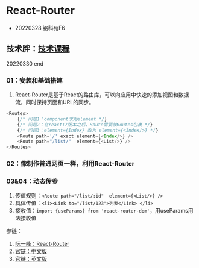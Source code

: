 # React-Router

* 20220328 铭科苑F6
## 技术胖：[技术课程](https://jspang.com/article/49)
20220330 end

### 01：安装和基础搭建
1. React-Router是基于React的路由库，可以向应用中快速的添加视图和数据流，同时保持页面和URL的同步。
```js
<Routes>
    {/* 问题1：component改为element */}
    {/* 问题2：在react17版本之后，Route需要被Routes包裹 */}
    {/* 问题3：element={Index} 改为 element={<Index/>} */}
    <Route path='/' exact element={<Index/>} />
    <Route path="/list/"  element={<List/>} />
</Routes>
```
### 02：像制作普通网页一样，利用React-Router

### 03&04：动态传参
1. 传值规则：`<Route path="/list/:id"  element={<List/>} />`
2. 具体传值：`<li><Link to="/list/123">列表</Link> </li>`
3. 接收值：`import {useParams} from 'react-router-dom'`，用useParams用法接收值

参链：
1. [阮一峰：React-Router](https://www.ruanyifeng.com/blog/2016/05/react_router.html)
2. [官链：中文版](http://react-guide.github.io/react-router-cn/docs/Introduction.html)
3. [官链：英文版](https://v5.reactrouter.com/web/guides/quick-start)